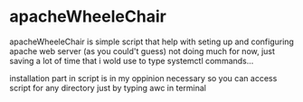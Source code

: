 # apacheWheeleChair

apacheWheeleChair is simple script that help with seting up and configuring apache web server (as you could't guess)
not doing much for now, just saving a lot of time that i wold use to type systemctl commands...

installation part in script is in my oppinion necessary so you can access script for any directory 
just by typing awc in terminal
